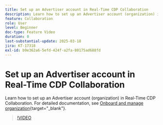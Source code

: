 ```yaml
---
title: Set up an Advertiser account in Real-Time CDP Collaboration
description: Learn how to set up an Advertiser account (organization) in Real-Time CDP Collaboration.
feature: Collaboration
role: User
level: Beginner
doc-type: Feature Video
duration: 0
last-substantial-update: 2025-03-18
jira: KT-17318
exl-id: b9e362a6-5efd-424f-a2fa-80175ad688fd
---
```

# Set up an Advertiser account in Real-Time CDP Collaboration

Learn how to set up an Advertiser account (organization) in Real-Time CDP Collaboration. For detailed documentation, see [Onboard and manage organization](https://experienceleague.adobe.com/en/docs/real-time-cdp-collaboration/using/setup/onboard-organization){target="_blank"}.

>[!VIDEO](https://video.tv.adobe.com/v/3452264/?learn=on&enablevpops)
